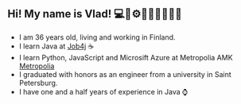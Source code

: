 ## Hi! My name is Vlad! 💻🧠⚙️🚀💡🔧🎯🔥🌐
- I am 36 years old, living and working in Finland.
- I learn Java at [Job4j](https://job4j.ru/) ☕
- I learn Python, JavaScript and Microsift Azure at Metropolia AMK [Metropolia](https://www.metropolia.fi/en/academics/open-university-courses/nonstop-virtual-studies-information-and-communication-technology)
- I graduated with honors as an engineer from a university in Saint Petersburg.
- I have one and a half years of experience in Java ⌚
<!--
**vvbudnichenko/vvbudnichenko** is a ✨ _special_ ✨ repository because its `README.md` (this file) appears on your GitHub profile.

[Github stats](https://github-readme-stats.vercel.app/api?username=vvbudnichenko&hide=stars,prs,issues,contribs)

- 🔭 I’m currently working on ...
- 🌱 I’m currently learning ...
- 👯 I’m looking to collaborate on ...
- 🤔 I’m looking for help with ...
- 💬 Ask me about ...
- 📫 How to reach me: ...
- 😄 Pronouns: ...
- ⚡ Fun fact: ...
-->
